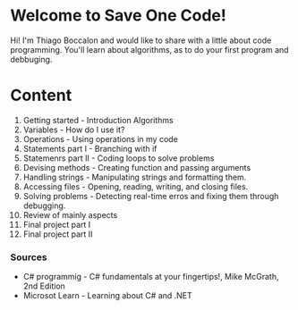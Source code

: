 # Welcome to Save One Code!

Hi! I'm Thiago Boccalon and would like to share with a little about code programming. You'll learn about algorithms, as to do your first program and debbuging.


# Content

 1. Getting started - Introduction Algorithms
 2. Variables - How do I use it?
 3. Operations - Using operations in my code
 4. Statements part I - Branching with if 
 5. Statemenrs part II - Coding loops to solve problems
 6. Devising methods - Creating function and passing arguments
 7. Handling strings - Manipulating strings and formatting them.
 8. Accessing files - Opening, reading, writing, and closing files.
 9. Solving problems - Detecting real-time erros and fixing them through debugging.
 10. Review of mainly aspects
 11. Final project part I
 12. Final project part II


### Sources

 - C# programmig - C# fundamentals at your fingertips!, Mike McGrath, 2nd Edition
 - Microsot Learn - Learning about C# and .NET
